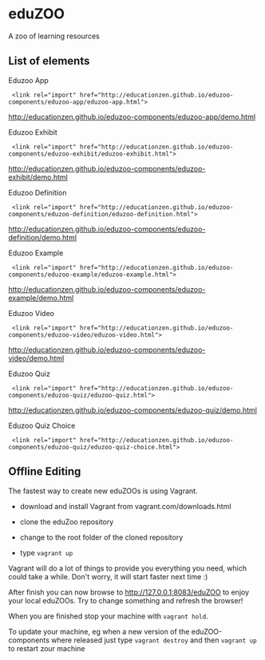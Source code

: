 eduZOO
======

  A zoo of learning resources

 List of elements
 -------------------

 Eduzoo App

 ` <link rel="import" href="http://educationzen.github.io/eduzoo-components/eduzoo-app/eduzoo-app.html">`

 http://educationzen.github.io/eduzoo-components/eduzoo-app/demo.html

 Eduzoo Exhibit

 ` <link rel="import" href="http://educationzen.github.io/eduzoo-components/eduzoo-exhibit/eduzoo-exhibit.html">`

 http://educationzen.github.io/eduzoo-components/eduzoo-exhibit/demo.html

 Eduzoo Definition

 ` <link rel="import" href="http://educationzen.github.io/eduzoo-components/eduzoo-definition/eduzoo-definition.html">`

 http://educationzen.github.io/eduzoo-components/eduzoo-definition/demo.html

 Eduzoo Example

 ` <link rel="import" href="http://educationzen.github.io/eduzoo-components/eduzoo-example/eduzoo-example.html">`

 http://educationzen.github.io/eduzoo-components/eduzoo-example/demo.html

 Eduzoo Video

 ` <link rel="import" href="http://educationzen.github.io/eduzoo-components/eduzoo-video/eduzoo-video.html">`

 http://educationzen.github.io/eduzoo-components/eduzoo-video/demo.html

 Eduzoo Quiz

 ` <link rel="import" href="http://educationzen.github.io/eduzoo-components/eduzoo-quiz/eduzoo-quiz.html">`

 http://educationzen.github.io/eduzoo-components/eduzoo-quiz/demo.html

 Eduzoo Quiz Choice

 ` <link rel="import" href="http://educationzen.github.io/eduzoo-components/eduzoo-quiz/eduzoo-quiz-choice.html">`



Offline Editing
---------------

The fastest way to create new eduZOOs is using Vagrant. 

- download and install Vagrant from vagrant.com/downloads.html

- clone the eduZoo repository

- change to the root folder of the cloned repository

- type `vagrant up`

Vagrant will do a lot of things to provide you everything you need, which could take a while. Don't worry, it will start faster next time :)

After finish you can now browse to http://127.0.0.1:8083/eduZOO to enjoy your local eduZOOs. Try to change something and refresh the browser! 

When you are finished stop your machine with `vagrant hold`.

To update your machine, eg when a new version of the eduZOO-components where released just type `vagrant destroy` and then `vagrant up` to restart zour machine

